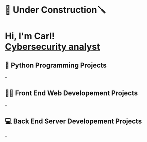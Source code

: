 <h1> 🔨 Under Construction🪛 </h1>

<h1>Hi, I'm Carl! <br/><a href="https://github.com/KarlosIII">Cybersecurity analyst</a>

<h2>🐍 Python Programming Projects</h2>
-

<h2>👨‍💻 Front End Web Developement Projects</h2>
 - 

<h2>💻 Back End Server Developement Projects </h2>
-

